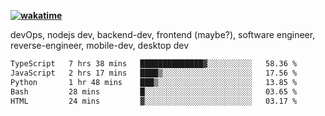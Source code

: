 **[![wakatime](https://wakatime.com/badge/user/87646243-158a-4241-a3cb-668e1fa2dbb8.svg)](https://wakatime.com/@87646243-158a-4241-a3cb-668e1fa2dbb8?style=plastic)**


devOps, nodejs dev, backend-dev, frontend (maybe?), software engineer, reverse-engineer, mobile-dev, desktop dev

<!--START_SECTION:waka-->

```txt
TypeScript   7 hrs 38 mins   ██████████████▓░░░░░░░░░░   58.36 %
JavaScript   2 hrs 17 mins   ████▒░░░░░░░░░░░░░░░░░░░░   17.56 %
Python       1 hr 48 mins    ███▒░░░░░░░░░░░░░░░░░░░░░   13.85 %
Bash         28 mins         █░░░░░░░░░░░░░░░░░░░░░░░░   03.65 %
HTML         24 mins         ▓░░░░░░░░░░░░░░░░░░░░░░░░   03.17 %
```

<!--END_SECTION:waka-->
